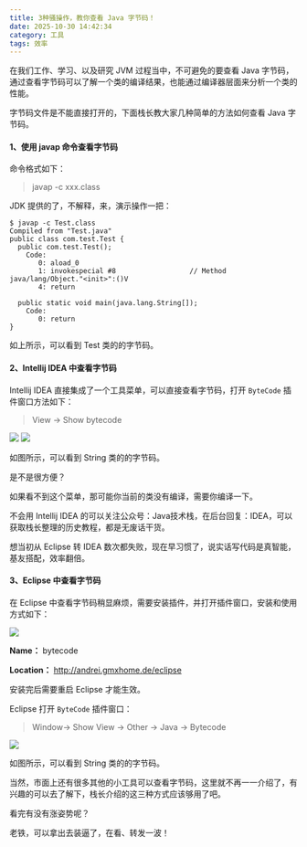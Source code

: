 ```yaml
---
title: 3种骚操作，教你查看 Java 字节码！
date: 2025-10-30 14:42:34
category: 工具
tags: 效率
---
```


在我们工作、学习、以及研究 JVM 过程当中，不可避免的要查看 Java 字节码，通过查看字节码可以了解一个类的编译结果，也能通过编译器层面来分析一个类的性能。


字节码文件是不能直接打开的，下面栈长教大家几种简单的方法如何查看 Java 字节码。

#### 1、使用 javap 命令查看字节码

命令格式如下：

> javap -c xxx.class

JDK 提供的了，不解释，来，演示操作一把：

```
$ javap -c Test.class
Compiled from "Test.java"
public class com.test.Test {
  public com.test.Test();
    Code:
       0: aload_0
       1: invokespecial #8                  // Method java/lang/Object."<init>":()V
       4: return

  public static void main(java.lang.String[]);
    Code:
       0: return
}
```

如上所示，可以看到 Test 类的的字节码。

#### 2、Intellij IDEA 中查看字节码

Intellij IDEA 直接集成了一个工具菜单，可以直接查看字节码，打开 `ByteCode` 插件窗口方法如下：

> View -> Show bytecode

![](http://img.javastack.cn/20191205114156.png)
![](http://img.javastack.cn/20191205114048.png)

如图所示，可以看到 String 类的的字节码。

是不是很方便？

如果看不到这个菜单，那可能你当前的类没有编译，需要你编译一下。

不会用 Intellij IDEA 的可以关注公众号：Java技术栈，在后台回复：IDEA，可以获取栈长整理的历史教程，都是无废话干货。

想当初从 Eclipse 转 IDEA 数次都失败，现在早习惯了，说实话写代码是真智能，基友搭配，效率翻倍。

#### 3、Eclipse 中查看字节码

在 Eclipse 中查看字节码稍显麻烦，需要安装插件，并打开插件窗口，安装和使用方式如下：

![](http://img.javastack.cn/20191205134348.png)

**Name：** bytecode

**Location：** http://andrei.gmxhome.de/eclipse

安装完后需要重启 Eclipse 才能生效。

Eclipse 打开 `ByteCode` 插件窗口：

> Window-> Show View -> Other -> Java -> Bytecode 

![](http://img.javastack.cn/20191205134934.png)

如图所示，可以看到 String 类的的字节码。

当然，市面上还有很多其他的小工具可以查看字节码，这里就不再一一介绍了，有兴趣的可以去了解下，栈长介绍的这三种方式应该够用了吧。

看完有没有涨姿势呢？

老铁，可以拿出去装逼了，在看、转发一波！

